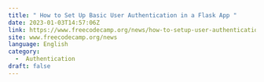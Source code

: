 ```yaml
---
title: " How to Set Up Basic User Authentication in a Flask App "
date: 2023-01-03T14:57:06Z
link: https://www.freecodecamp.org/news/how-to-setup-user-authentication-in-flask/?utm_medium=RSS&utm_source=news.12bit.vn
site: www.freecodecamp.org/news
language: English
category:
  -  Authentication 
draft: false
---
```

